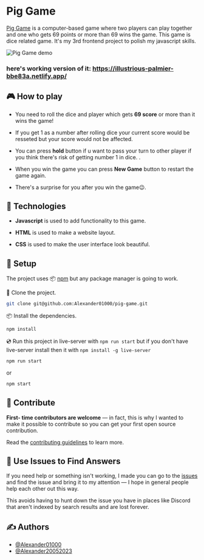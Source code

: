 # Pig Game

[Pig Game](https://illustrious-palmier-bbe83a.netlify.app/) is a computer-based game where two players can play together and one who gets 69 points or more than 69 wins the game. This game is dice related game. It's my 3rd frontend project to polish my javascript skills.

![Pig Game demo](https://media.giphy.com/media/nv9gzotA7Mn1EQG8nZ/giphy.gif)

### here's working version of it: https://illustrious-palmier-bbe83a.netlify.app/

## 🎮 How to play

- You need to roll the dice and player which gets **69 score** or more than it wins the game!

- If you get 1 as a number after rolling dice your current score would be resseted but your score would not be affected.

- You can press **hold** button if u want to pass your turn to other player if you think there's risk of getting number 1 in dice. .

- When you win the game you can press **New Game** button to restart the game again.

- There's a surprise for you after you win the game😉.

## 🧭 Technologies

- **Javascript** is used to add functionality to this game.

- **HTML** is used to make a website layout.

- **CSS** is used to make the user interface look beautiful.

## 📜 Setup

The project uses 📦️ [npm](https://www.npmjs.com/) but any package manager is going to work.

👬 Clone the project.

```sh
git clone git@github.com:Alexander01000/pig-game.git
```

📦️ Install the dependencies.

```sh
npm install
```

💿️ Run this project in live-server with `npm run start` but if you don't have live-server install then it with `npm install -g live-server`

```sh
npm run start
```

or

```sh
npm start
```

## 🤗 Contribute

**First- time contributors are welcome** — in fact, this is why I wanted to make it possible to contribute so you can get your first open source contribution.

Read the [contributing guidelines](https://docs.github.com/en/communities/setting-up-your-project-for-healthy-contributions/setting-guidelines-for-repository-contributors) to learn more.

## 🙏 Use Issues to Find Answers

If you need help or something isn't working, I made you can go to the [issues](https://github.com/Alexander01000/pig-game/issues) and find the issue and bring it to my attention — I hope in general people help each other out this way.

This avoids having to hunt down the issue you have in places like Discord that aren't indexed by search results and are lost forever.

## ✍️ Authors

- [@Alexander01000](https://github.com/Alexander01000)
- [@Alexander20052023](https://github.com/Alexander20052023)
